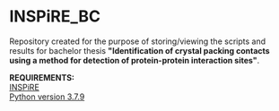 # INSPiRE_BC

Repository created for the purpose of storing/viewing the scripts and results for bachelor thesis **"Identification of crystal packing contacts using a method for detection of protein-protein interaction sites"**. 

**REQUIREMENTS:** <br />
[INSPiRE](https://github.com/Jelinek-J/INSPiRE) <br />
[Python version 3.7.9](https://www.python.org/) <br />

